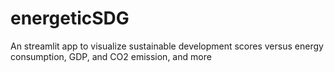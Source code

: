 # energeticSDG
An streamlit app to visualize sustainable development scores versus energy consumption, GDP, and CO2 emission, and more
